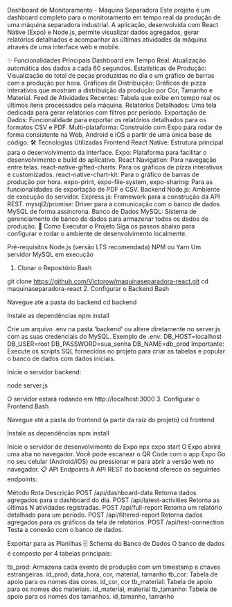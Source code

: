 Dashboard de Monitoramento - Máquina Separadora
Este projeto é um dashboard completo para o monitoramento em tempo real da produção de uma máquina separadora industrial. A aplicação, desenvolvida com React Native (Expo) e Node.js, permite visualizar dados agregados, gerar relatórios detalhados e acompanhar as últimas atividades da máquina através de uma interface web e mobile.


✨ Funcionalidades Principais
Dashboard em Tempo Real: Atualização automática dos dados a cada 60 segundos.
Estatísticas de Produção: Visualização do total de peças produzidas no dia e um gráfico de barras com a produção por hora.
Gráficos de Distribuição: Gráficos de pizza interativos que mostram a distribuição da produção por Cor, Tamanho e Material.
Feed de Atividades Recentes: Tabela que exibe em tempo real os últimos itens processados pela máquina.
Relatórios Detalhados: Uma tela dedicada para gerar relatórios com filtros por período.
Exportação de Dados: Funcionalidade para exportar os relatórios detalhados para os formatos CSV e PDF.
Multi-plataforma: Construído com Expo para rodar de forma consistente na Web, Android e iOS a partir de uma única base de código.
🛠️ Tecnologias Utilizadas
Frontend
React Native: Estrutura principal para o desenvolvimento da interface.
Expo: Plataforma para facilitar o desenvolvimento e build do aplicativo.
React Navigation: Para navegação entre telas.
react-native-gifted-charts: Para os gráficos de pizza interativos e customizados.
react-native-chart-kit: Para o gráfico de barras de produção por hora.
expo-print, expo-file-system, expo-sharing: Para as funcionalidades de exportação de PDF e CSV.
Backend
Node.js: Ambiente de execução do servidor.
Express.js: Framework para a construção da API REST.
mysql2/promise: Driver para a comunicação com o banco de dados MySQL de forma assíncrona.
Banco de Dados
MySQL: Sistema de gerenciamento de banco de dados para armazenar todos os dados de produção.
🚀 Como Executar o Projeto
Siga os passos abaixo para configurar e rodar o ambiente de desenvolvimento localmente.

Pré-requisitos
Node.js (versão LTS recomendada)
NPM ou Yarn
Um servidor MySQL em execução
1. Clonar o Repositório
Bash

git clone https://github.com/Victorow/maquinaseparadora-react.git
cd maquinaseparadora-react
2. Configurar o Backend
Bash

 Navegue até a pasta do backend
cd backend

 Instale as dependências
npm install

 Crie um arquivo .env na pasta 'backend' ou altere diretamente no server.js
 com as suas credenciais do MySQL.
 Exemplo de .env:
 DB_HOST=localhost
 DB_USER=root
 DB_PASSWORD=sua_senha
 DB_NAME=db_prod
Importante: Execute os scripts SQL fornecidos no projeto para criar as tabelas e popular o banco de dados com dados iniciais.

Inicie o servidor backend:


node server.js

O servidor estará rodando em http://localhost:3000
3. Configurar o Frontend
Bash

Navegue até a pasta do frontend (a partir da raiz do projeto)
cd frontend

Instale as dependências
npm install

Inicie o servidor de desenvolvimento do Expo
npx expo start
O Expo abrirá uma aba no navegador. Você pode escanear o QR Code com o app Expo Go no seu celular (Android/iOS) ou pressionar w para abrir a versão web no navegador.
📋 API Endpoints
A API REST do backend oferece os seguintes endpoints:

Método	Rota	Descrição
POST	/api/dashboard-data	Retorna dados agregados para o dashboard do dia.
POST	/api/latest-activities	Retorna as últimas N atividades registradas.
POST	/api/full-report	Retorna um relatório detalhado para um período.
POST	/api/filtered-report	Retorna dados agregados para os gráficos da tela de relatórios.
POST	/api/test-connection	Testa a conexão com o banco de dados.

Exportar para as Planilhas
🗄️ Schema do Banco de Dados
O banco de dados é composto por 4 tabelas principais:

tb_prod: Armazena cada evento de produção com um timestamp e chaves estrangeiras.
id_prod, data_hora, cor, material, tamanho
tb_cor: Tabela de apoio para os nomes das cores.
id_cor, cor
tb_material: Tabela de apoio para os nomes dos materiais.
id_material, material
tb_tamanho: Tabela de apoio para os nomes dos tamanhos.
id_tamanho, tamanho
